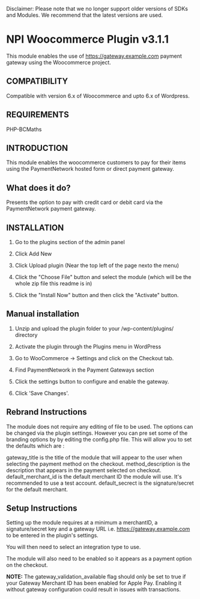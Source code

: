 Disclaimer: Please note that we no longer support older versions of SDKs and Modules. We recommend that the latest versions are used.

# NPI Woocommerce Plugin v3.1.1

This module enables the use of https://gateway.example.com payment gateway using the Woocommerce project.

## COMPATIBILITY

Compatible with version 6.x of Woocommerce and upto 6.x of Wordpress.

## REQUIREMENTS

PHP-BCMaths

## INTRODUCTION

This module enables the woocommerce customers to pay for their items using the PaymentNetwork hosted form or direct payment gateway.

## What does it do?

Presents the option to pay with credit card or debit card via the PaymentNetwork payment gateway.

## INSTALLATION

1. Go to the plugins section of the admin panel

2. Click Add New

3. Click Upload plugin (Near the top left of the page nexto the menu)

4. Click the "Choose File" button and select the module (which will be the whole zip file this readme is in)

5. Click the "Install Now" button and then click the "Activate" button.

## Manual installation

1. Unzip and upload the plugin folder to your /wp-content/plugins/ directory

2. Activate the plugin through the Plugins menu in WordPress

3. Go to WooCommerce -> Settings and click on the Checkout tab.

4. Find PaymentNetwork in the Payment Gateways section

5. Click the settings button to configure and enable the gateway.

6. Click 'Save Changes'.

## Rebrand Instructions

The module does not require any editing of file to be used. The options can be changed via the plugin settings.
However you can pre set some of the branding options by by editing the config.php file.
This will allow you to set the defaults which are :

gateway_title is the title of the module that will appear to the user when selecting the payment method on the checkout.
method_description is the description that appears in the payment selected on checkout.
default_merchant_id is the default merchant ID the module will use. It's recommended to use a test account.
default_secrect is the signature/secret for the default merchant.

## Setup Instructions

Setting up the module requires at a minimum a merchantID, a signature/secret key and
a gateway URL i.e. https://gateway.example.com to be entered in the plugin's settings.

You will then need to select an integration type to use.

The module will also need to be enabled so it appears as a payment option on the checkout.

**NOTE:**
The gateway_validation_available flag should only be set to true if your Gateway Merchant ID has been enabled for Apple Pay. Enabling it without gateway configuration could result in issues with transactions.
